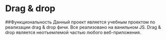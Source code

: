 # Drag & drop

##Функциональность
Данный проект является учебным проектом по реализации drag & drop фичи. Все реализовано на ванильном JS. Drag & drop является неотъемлемой частью любого веб-приложения.

